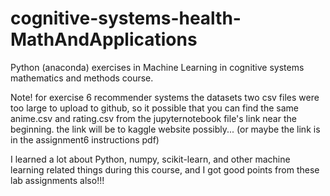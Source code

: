 # cognitive-systems-health-MathAndApplications

Python (anaconda) exercises in Machine Learning in cognitive systems mathematics and methods course.

Note! for exercise 6 recommender systems the datasets two csv files were too large to upload to github, so it
possible that you can find the same anime.csv and rating.csv from the jupyternotebook file's link near the beginning.
the link will be to kaggle website possibly... (or maybe the link is in the assignment6 instructions pdf)

I learned a lot about Python, numpy, scikit-learn, and other machine learning related things during this course, and I got good points from these lab assignments also!!!
